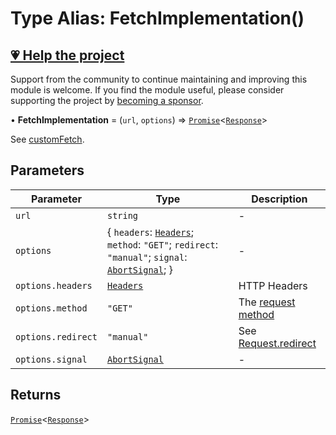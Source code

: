 # Type Alias: FetchImplementation()

## [💗 Help the project](https://github.com/sponsors/panva)

Support from the community to continue maintaining and improving this module is welcome. If you find the module useful, please consider supporting the project by [becoming a sponsor](https://github.com/sponsors/panva).

• **FetchImplementation** = (`url`, `options`) => [`Promise`](https://developer.mozilla.org/docs/Web/JavaScript/Reference/Global_Objects/Promise)\<[`Response`](https://developer.mozilla.org/docs/Web/API/Response)\>

See [customFetch](../variables/customFetch.md).

## Parameters

| Parameter | Type | Description |
| ------ | ------ | ------ |
| `url` | `string` | - |
| `options` | \{ `headers`: [`Headers`](https://developer.mozilla.org/docs/Web/API/Headers); `method`: `"GET"`; `redirect`: `"manual"`; `signal`: [`AbortSignal`](https://developer.mozilla.org/docs/Web/API/AbortSignal); \} | - |
| `options.headers` | [`Headers`](https://developer.mozilla.org/docs/Web/API/Headers) | HTTP Headers |
| `options.method` | `"GET"` | The [request method](https://developer.mozilla.org/en-US/docs/Web/HTTP/Methods) |
| `options.redirect` | `"manual"` | See [Request.redirect](https://developer.mozilla.org/docs/Web/API/Request/redirect) |
| `options.signal` | [`AbortSignal`](https://developer.mozilla.org/docs/Web/API/AbortSignal) | - |

## Returns

[`Promise`](https://developer.mozilla.org/docs/Web/JavaScript/Reference/Global_Objects/Promise)\<[`Response`](https://developer.mozilla.org/docs/Web/API/Response)\>
